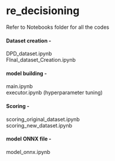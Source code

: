 # re_decisioning

Refer to Notebooks folder for all the codes
#### Dataset creation - 
DPD_dataset.ipynb </br>
FInal_dataset_Creation.ipynb

#### model building - 
main.ipynb </br>
executor.ipynb (hyperparameter tuning)

#### Scoring - 
scoring_original_dataset.ipynb </br>
scoring_new_dataset.ipynb

#### model ONNX file - 
model_onnx.ipynb
